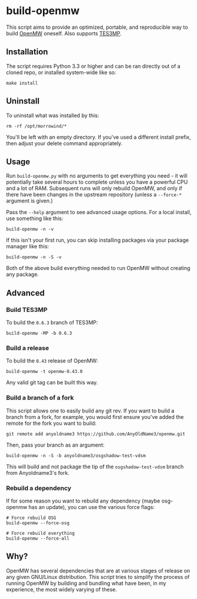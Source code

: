 # build-openmw

This script aims to provide an optimized, portable, and reproducible way to build [OpenMW](https://github.com/openmw/openmw) oneself.  Also supports [TES3MP](https://github.com/TES3MP/openmw-tes3mp).

## Installation

The script requires Python 3.3 or higher and can be ran directly out of a cloned repo, or installed system-wide like so:

    make install

## Uninstall

To uninstall what was installed by this:

    rm -rf /opt/morrowind/*
    
You'll be left with an empty directory.  If you've used a different install prefix, then adjust your delete command appropriately.

## Usage

Run `build-openmw.py` with no arguments to get everything you need - it will potentially take several hours to complete unless you have a powerful CPU and a lot of RAM.  Subsequent runs will only rebuild OpenMW, and only if there have been changes in the upstream repository (unless a `--force-*` argument is given.)

Pass the `--help` argument to see advanced usage options.  For a local install, use something like this:

    build-openmw -n -v

If this isn't your first run, you can skip installing packages via your package manager like this:

    build-openmw -n -S -v

Both of the above build everything needed to run OpenMW without creating any package.

## Advanced

### Build TES3MP

To build the `0.6.3` branch of TES3MP:

    build-openmw -MP -b 0.6.3

### Build a release

To build the `0.43` release of OpenMW:

    build-openmw -t openmw-0.43.0

Any valid git tag can be built this way.

### Build a branch of a fork

This script allows one to easily build any git rev.  If you want to build a branch from a fork, for example, you would first ensure you've added the remote for the fork you want to build:

    git remote add anyoldname3 https://github.com/AnyOldName3/openmw.git

Then, pass your branch as an argument:

    build-openmw -n -S -b anyoldname3/osgshadow-test-vdsm

This will build and not package the tip of the `osgshadow-test-vdsm` branch from Anyoldname3's fork.

### Rebuild a dependency

If for some reason you want to rebuild any dependency (maybe osg-openmw has an update), you can use the various force flags:

    # Force rebuild OSG
    build-openmw --force-osg

    # Force rebuild everything
    build-openmw --force-all

## Why?

OpenMW has several dependencies that are at various stages of release on any given GNU/Linux distribution.  This script tries to simplify the process of running OpenMW by building and bundling what have been, in my experience, the most widely varying of these.
